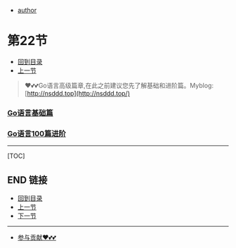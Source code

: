 + [author](https://github.com/3293172751)
# 第22节
+ [回到目录](../README.md)
+ [上一节](21.md)
> ❤️💕💕Go语言高级篇章,在此之前建议您先了解基础和进阶篇。Myblog:[http://nsddd.top](http://nsddd.top/)
###  **[Go语言基础篇](https://github.com/3293172751/Block_Chain/blob/master/TOC.md)**
###  **[Go语言100篇进阶](https://github.com/3293172751/Block_Chain/blob/master/Gomd_super/README.md)**
---
[TOC]





## END 链接
+ [回到目录](../README.md)
+ [上一节](21.md)
+ [下一节](23.md)
---
+ [参与贡献❤️💕💕](https://github.com/3293172751/Block_Chain/blob/master/Git/git-contributor.md)